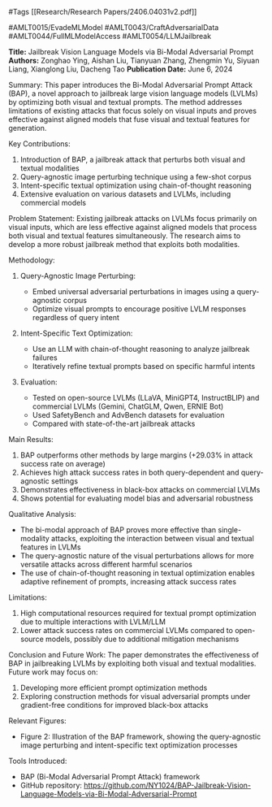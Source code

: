 #Tags
[[Research/Research Papers/2406.04031v2.pdf]]

#AMLT0015/EvadeMLModel
#AMLT0043/CraftAdversarialData
#AMLT0044/FullMLModelAccess
#AMLT0054/LLMJailbreak

**Title:** Jailbreak Vision Language Models via Bi-Modal Adversarial Prompt
**Authors:** Zonghao Ying, Aishan Liu, Tianyuan Zhang, Zhengmin Yu, Siyuan Liang, Xianglong Liu, Dacheng Tao
**Publication Date:** June 6, 2024

Summary:
This paper introduces the Bi-Modal Adversarial Prompt Attack (BAP), a novel approach to jailbreak large vision language models (LVLMs) by optimizing both visual and textual prompts. The method addresses limitations of existing attacks that focus solely on visual inputs and proves effective against aligned models that fuse visual and textual features for generation.

Key Contributions:
1. Introduction of BAP, a jailbreak attack that perturbs both visual and textual modalities
2. Query-agnostic image perturbing technique using a few-shot corpus
3. Intent-specific textual optimization using chain-of-thought reasoning
4. Extensive evaluation on various datasets and LVLMs, including commercial models

Problem Statement:
Existing jailbreak attacks on LVLMs focus primarily on visual inputs, which are less effective against aligned models that process both visual and textual features simultaneously. The research aims to develop a more robust jailbreak method that exploits both modalities.

Methodology:
1. Query-Agnostic Image Perturbing:
   - Embed universal adversarial perturbations in images using a query-agnostic corpus
   - Optimize visual prompts to encourage positive LVLM responses regardless of query intent

2. Intent-Specific Text Optimization:
   - Use an LLM with chain-of-thought reasoning to analyze jailbreak failures
   - Iteratively refine textual prompts based on specific harmful intents

3. Evaluation:
   - Tested on open-source LVLMs (LLaVA, MiniGPT4, InstructBLIP) and commercial LVLMs (Gemini, ChatGLM, Qwen, ERNIE Bot)
   - Used SafetyBench and AdvBench datasets for evaluation
   - Compared with state-of-the-art jailbreak attacks

Main Results:
1. BAP outperforms other methods by large margins (+29.03% in attack success rate on average)
2. Achieves high attack success rates in both query-dependent and query-agnostic settings
3. Demonstrates effectiveness in black-box attacks on commercial LVLMs
4. Shows potential for evaluating model bias and adversarial robustness

Qualitative Analysis:
- The bi-modal approach of BAP proves more effective than single-modality attacks, exploiting the interaction between visual and textual features in LVLMs
- The query-agnostic nature of the visual perturbations allows for more versatile attacks across different harmful scenarios
- The use of chain-of-thought reasoning in textual optimization enables adaptive refinement of prompts, increasing attack success rates

Limitations:
1. High computational resources required for textual prompt optimization due to multiple interactions with LVLM/LLM
2. Lower attack success rates on commercial LVLMs compared to open-source models, possibly due to additional mitigation mechanisms

Conclusion and Future Work:
The paper demonstrates the effectiveness of BAP in jailbreaking LVLMs by exploiting both visual and textual modalities. Future work may focus on:
1. Developing more efficient prompt optimization methods
2. Exploring construction methods for visual adversarial prompts under gradient-free conditions for improved black-box attacks

Relevant Figures:
- Figure 2: Illustration of the BAP framework, showing the query-agnostic image perturbing and intent-specific text optimization processes

Tools Introduced:
- BAP (Bi-Modal Adversarial Prompt Attack) framework
- GitHub repository: https://github.com/NY1024/BAP-Jailbreak-Vision-Language-Models-via-Bi-Modal-Adversarial-Prompt